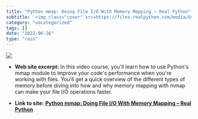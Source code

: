 ```yaml
---
title: "Python mmap: Doing File I/O With Memory Mapping – Real Python"
subtitle: '<img class="cover" src=https://files.realpython.com/media/Using-mmap-Library_Watermarked.3e331f6bcc1...'
category: "uncategorized"
tags: []
date: "2022-06-26"
type: "rain"
---
```

<img class="cover" src=https://files.realpython.com/media/Using-mmap-Library_Watermarked.3e331f6bcc1d.jpg>



* **Web site excerpt:** In this video course, you'll learn how to use Python's mmap module to improve your code's performance when you're working with files. You'll get a quick overview of the different types of memory before diving into how and why memory mapping with mmap can make your file I/O operations faster.

* **Link to site:** **[Python mmap: Doing File I/O With Memory Mapping – Real Python](https://realpython.com/courses/python-mmap-io/)**